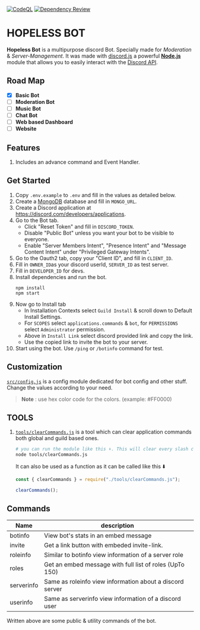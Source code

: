 [![CodeQL](https://github.com/theassassin0128/Hopeless-Bot/actions/workflows/codeql.yml/badge.svg)](https://github.com/theassassin0128/Hopeless-Bot/actions/workflows/codeql.yml)
[![Dependency Review](https://github.com/theassassin0128/Hopeless-Bot/actions/workflows/dependency-review.yml/badge.svg)](https://github.com/theassassin0128/Hopeless-Bot/actions/workflows/dependency-review.yml)

# HOPELESS BOT

**Hopeless Bot** is a multipurpose discord Bot. Specially made for _Moderation_ & _Server-Management_. It was made with [discord.js](https://github.com/discordjs/discord.js) a powerful [**Node.js**](https://nodejs.org/en/) module that allows you to easily interact with the [Discord API](https://discord.com/developers/docs/intro).

## Road Map

-   [x] **Basic Bot**
-   [ ] **Moderation Bot**
-   [ ] **Music Bot**
-   [ ] **Chat Bot**
-   [ ] **Web based Dashboard**
-   [ ] **Website**

## Features

1. Includes an advance command and Event Handler.

## Get Started

1. Copy `.env.example` to `.env` and fill in the values as detailed below.
1. Create a [MongoDB](https://www.mongodb.com/) database and fill in `MONGO_URL`.
1. Create a Discord application at https://discord.com/developers/applications.
1. Go to the Bot tab.
    - Click "Reset Token" and fill in `DISCORD_TOKEN`.
    - Disable "Public Bot" unless you want your bot to be visible to everyone.
    - Enable "Server Members Intent", "Presence Intent" and "Message Content Intent" under "Privileged Gateway Intents".
1. Go to the Oauth2 tab, copy your "Client ID", and fill in `CLIENT_ID`.
1. Fill in `OWNER_ID`as your discord userId, `SERVER_ID` as test server.
1. Fill in `DEVELOPER_ID` for devs.
1. Install dependencies and run the bot.
    ```
    npm install
    npm start
    ```
1. Now go to Install tab
    - In Installation Contexts select `Guild Install` & scroll down to Default Install Settings.
    - For `SCOPES` select `applications.commands` & `bot`, for `PERMISSIONS` select `Administrator` permission.
    - Above in `Install Link` select discord provided link and copy the link.
    - Use the copied link to invite the bot to your server.
1. Start using the bot. Use `/ping` or `/botinfo` command for test.

## Customization

[`src/config.js`](https://github.com/theassassin0128/Hopeless-Bot/tree/main/src/config.js) is a config module dedicated for bot config and other stuff. Change the values according to your need.

> **Note** : use hex color code for the colors. (example: #FF0000)

## TOOLS

1. [`tools/clearCommands.js`](https://github.com/theassassin0128/Hopeless-Bot/tree/main/tools/clearCommands.js) is a tool which can clear application commands both global and guild based ones.

    ```bash
    # you can run the module like this ⬇️. This will clear every slash command of the bot.
    node tools/clearCommands.js
    ```

    It can also be used as a function as it can be called like this ⬇️

    ```js
    const { clearCommands } = require("./tools/clearCommands.js");

    clearCommands();
    ```

## Commands

| Name       | description                                              |
| ---------- | -------------------------------------------------------- |
| botinfo    | View bot's stats in an embed message                     |
| invite     | Get a link button with embeded invite-link.              |
| roleinfo   | Similar to botinfo view information of a server role     |
| roles      | Get an embed message with full list of roles (UpTo 150)  |
| serverinfo | Same as roleinfo view information about a discord server |
| userinfo   | Same as serverinfo view information of a discord user    |

Written above are some public & utility commands of the bot.

